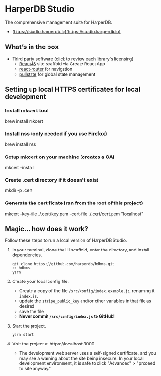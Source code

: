 # HarperDB Studio
The comprehensive management suite for HarperDB. 

- [https://studio.harperdb.io](https://studio.harperdb.io)

## What’s in the box

- Third party software (click to review each library's licensing)
    - [ReactJS](https://reactjs.org/) site scaffold via Create React App
    - [react-router](https://reacttraining.com/react-router/) for navigation
    - [pullstate](https://lostpebble.github.io/pullstate/) for global state management

## Setting up local HTTPS certificates for local development

### Install mkcert tool
brew install mkcert

### Install nss (only needed if you use Firefox)
brew install nss

### Setup mkcert on your machine (creates a CA)
mkcert -install

### Create .cert directory if it doesn't exist
mkdir -p .cert

### Generate the certificate (ran from the root of this project)
mkcert -key-file ./.cert/key.pem -cert-file ./.cert/cert.pem "localhost"


## Magic... how does it work?

Follow these steps to run a local version of HarperDB Studio.

1. In your terminal, clone the UI scaffold, enter the directory, and install dependencies.
    ```
    git clone https://github.com/harperdb/hdbms.git
    cd hdbms
    yarn
    ```

1. Create your local config file.
    - Create a copy of the file `/src/config/index.example.js`, renaming it `index.js`.
    - update the `stripe_public_key` and/or other variables in that file as desired
    - save the file
    - **Never commit `/src/config/index.js` to GitHub!**

1. Start the project.
    ```
    yarn start
    ```

1. Visit the project at https://localhost:3000.
    - The development web server uses a self-signed certificate, and you may see a warning about the site being insecure. In your local development environment, it is safe to click "Advanced" > "proceed to site anyway."
